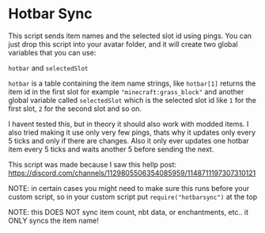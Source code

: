 # Hotbar Sync

This script sends item names and the selected slot id using pings.
You can just drop this script into your avatar folder, and it will create two global variables that you can use:

`hotbar` and `selectedSlot`

`hotbar`  is a table containing the item name strings, like `hotbar[1]` returns the item id in the first slot for example `"minecraft:grass_block"` and another global variable called `selectedSlot` which is the selected slot id like `1` for the first slot, `2` for the second slot and so on.

I havent tested this, but in theory it should also work with modded items. I also tried making it use only very few pings, thats why it updates only every 5 ticks and only if there are changes. Also it only ever updates one hotbar item every 5 ticks and waits another 5 before sending the next.

This script was made because I saw this hellp post: https://discord.com/channels/1129805506354085959/1148711197307310121

NOTE: in certain cases you might need to make sure this runs before your custom script, so in your custom script put `require("hotbarsync")` at the top

NOTE: this DOES NOT sync item count, nbt data, or enchantments, etc.. it ONLY syncs the item name!

